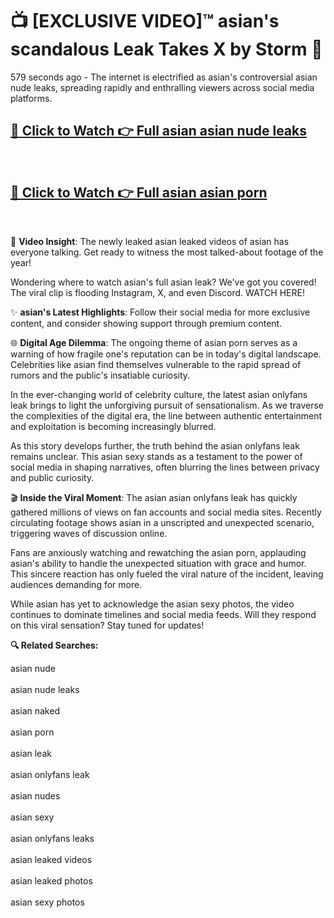 # 📺 [EXCLUSIVE VIDEO]™ asian's scandalous Leak Takes X by Storm 🚀

579 seconds ago - The internet is electrified as asian's controversial asian nude leaks, spreading rapidly and enthralling viewers across social media platforms.

<h2><a href="https://github-6l9.pages.dev/link1">🔗 Click to Watch 👉 Full asian asian nude leaks</a></h2><br>
<h2><a href="https://github-6l9.pages.dev/link2">🔗 Click to Watch 👉 Full asian asian porn</a></h2><br>

🎥 **Video Insight**: The newly leaked asian leaked videos of asian has everyone talking. Get ready to witness the most talked-about footage of the year!

Wondering where to watch asian's full asian leak? We've got you covered! The viral clip is flooding Instagram, X, and even Discord. WATCH HERE!

✨ **asian's Latest Highlights**: Follow their social media for more exclusive content, and consider showing support through premium content.

🌐 **Digital Age Dilemma**: The ongoing theme of asian porn serves as a warning of how fragile one's reputation can be in today's digital landscape. Celebrities like asian find themselves vulnerable to the rapid spread of rumors and the public's insatiable curiosity.

In the ever-changing world of celebrity culture, the latest asian onlyfans leak brings to light the unforgiving pursuit of sensationalism. As we traverse the complexities of the digital era, the line between authentic entertainment and exploitation is becoming increasingly blurred.

As this story develops further, the truth behind the asian onlyfans leak remains unclear. This asian sexy stands as a testament to the power of social media in shaping narratives, often blurring the lines between privacy and public curiosity.

🎬 **Inside the Viral Moment**: The asian asian onlyfans leak has quickly gathered millions of views on fan accounts and social media sites. Recently circulating footage shows asian in a unscripted and unexpected scenario, triggering waves of discussion online.

Fans are anxiously watching and rewatching the asian porn, applauding asian's ability to handle the unexpected situation with grace and humor. This sincere reaction has only fueled the viral nature of the incident, leaving audiences demanding for more.

While asian has yet to acknowledge the asian sexy photos, the video continues to dominate timelines and social media feeds. Will they respond on this viral sensation? Stay tuned for updates!

<strong>🔍 Related Searches:</strong>

asian nude
<br><br>
asian nude leaks
<br><br>
asian naked
<br><br>
asian porn
<br><br>
asian leak
<br><br>
asian onlyfans leak
<br><br>
asian nudes
<br><br>
asian sexy
<br><br>
asian onlyfans leaks
<br><br>
asian leaked videos
<br><br>
asian leaked photos
<br><br>
asian sexy photos
<br><br>

